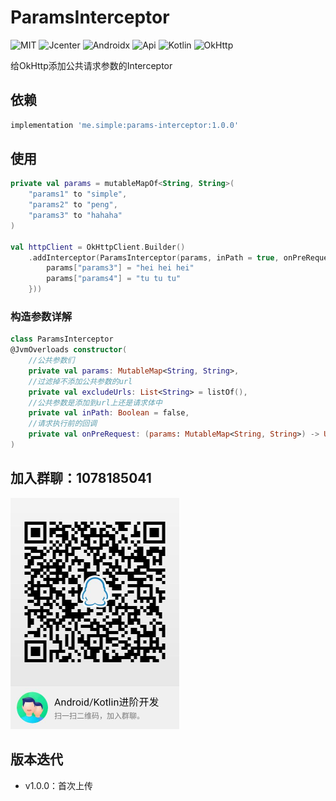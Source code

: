 # ParamsInterceptor
![MIT](https://img.shields.io/badge/License-MIT-orange?style=flat-square)  ![Jcenter](https://img.shields.io/badge/Jcenter-1.0.0-brightgreen?style=flat-square)  ![Androidx](https://img.shields.io/badge/Androidx-Yes-blue?style=flat-square)  ![Api](https://img.shields.io/badge/Api-14+-blueviolet?style=flat-square)  ![Kotlin](https://img.shields.io/badge/Kotlin-Yes-ff6984?style=flat-square) ![OkHttp](https://img.shields.io/badge/OkHttp-4.2.0-yellow?style=flat-square)

给OkHttp添加公共请求参数的Interceptor

## 依赖

```groovy
implementation 'me.simple:params-interceptor:1.0.0'
```

## 使用

```kotlin
private val params = mutableMapOf<String, String>(
    "params1" to "simple",
    "params2" to "peng",
    "params3" to "hahaha"
)

val httpClient = OkHttpClient.Builder()
    .addInterceptor(ParamsInterceptor(params, inPath = true, onPreRequest = { params ->
        params["params3"] = "hei hei hei"
        params["params4"] = "tu tu tu"
    }))
```

### 构造参数详解

```kotlin
class ParamsInterceptor
@JvmOverloads constructor(
    //公共参数们
    private val params: MutableMap<String, String>,
    //过滤掉不添加公共参数的url
    private val excludeUrls: List<String> = listOf(),
    //公共参数是添加到url上还是请求体中
    private val inPath: Boolean = false,
    //请求执行前的回调
    private val onPreRequest: (params: MutableMap<String, String>) -> Unit = {}
)
```

## 加入群聊：1078185041

<img src="https://raw.githubusercontent.com/simplepeng/ImageRepo/master/q_group.jpg" width="270px" height="370px">

## 版本迭代

* v1.0.0：首次上传